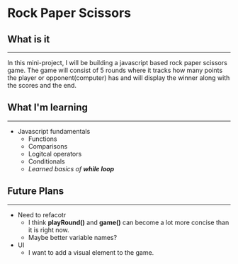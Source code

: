 # Rock Paper Scissors

## What is it
---
In this mini-project, I will be building a javascript based rock paper scissors game. The game will consist of 5 rounds where it tracks how many points the player or opponent(computer) has and will display the winner along with the scores and the end.

## What I'm learning
---
- Javascript fundamentals
    - Functions
    - Comparisons
    - Logitcal operators
    - Conditionals
    - *Learned basics of **while loop***

## Future Plans
---
- Need to refacotr
    - I think **playRound()** and **game()** can become a lot more concise than it is right now.
    - Maybe better variable names?
- UI
    - I want to add a visual element to the game.
